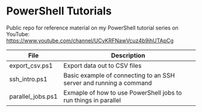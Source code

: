 # PowerShell Tutorials
Public repo for reference material on my PowerShell tutorial series on YouTube: https://www.youtube.com/channel/UCvKRFNawVcuz4b9ihUTApCg

| File | Description |
| --- | --- |
| export_csv.ps1 | Export data out to CSV files |
| ssh_intro.ps1 | Basic example of connecting to an SSH server and running a command |
| parallel_jobs.ps1 | Exmaple of how to use PowerShell jobs to run things in parallel |
